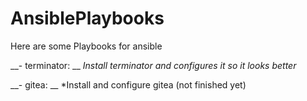# AnsiblePlaybooks
Here are some Playbooks for ansible

__- terminator: __
*Install terminator and configures it so it looks better*

__- gitea: __
*Install and configure gitea (not finished yet)

